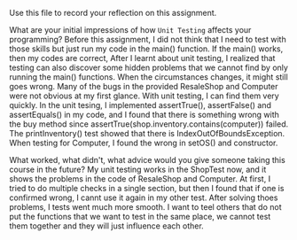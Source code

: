 Use this file to record your reflection on this assignment.

What are your initial impressions of how `Unit Testing` affects your programming?
Before this assignment, I did not think that I need to test with those skills but just run my code in the main() function. If the main() works, then my codes are correct, After I learnt about unit testing, I realized that testing can also discover some hidden problems that we cannot find by only running the main() functions. When the circumstances changes, it might still goes wrong. Many of the bugs in the provided ResaleShop and Computer were not obvious at my first glance. With unit testing, I can find them very quickly.
In the unit tesing, I implemented assertTrue(), assertFalse() and assertEquals() in my code, and I found that there is something wrong with the buy method since assertTrue(shop.inventory.contains(computer)) failed.
The printInventory() test showed that there is IndexOutOfBoundsException. When testing for Computer, I found the wrong in setOS() and constructor.

What worked, what didn't, what advice would you give someone taking this course in the future?
My unit testing works in the ShopTest now, and it shows the problems in the code of ResaleShop and Computer. At first, I tried to do multiple checks in a single section, but then I found that if one is confirmed wrong, I cannt use it again in my other test. After solving thoes problems, I tests went much more smooth. I want to teel others that do not put the functions that we want to test in the same place, we cannot test them together and they will just influence each other.